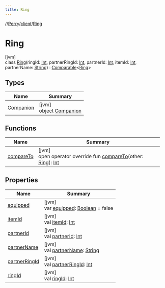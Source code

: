 ```yaml
---
title: Ring
---
```

//[Perry](../../../index.html)/[client](../index.html)/[Ring](index.html)



# Ring



[jvm]\
class [Ring](index.html)(ringId: [Int](https://kotlinlang.org/api/latest/jvm/stdlib/kotlin/-int/index.html), partnerRingId: [Int](https://kotlinlang.org/api/latest/jvm/stdlib/kotlin/-int/index.html), partnerId: [Int](https://kotlinlang.org/api/latest/jvm/stdlib/kotlin/-int/index.html), itemId: [Int](https://kotlinlang.org/api/latest/jvm/stdlib/kotlin/-int/index.html), partnerName: [String](https://kotlinlang.org/api/latest/jvm/stdlib/kotlin/-string/index.html)) : [Comparable](https://kotlinlang.org/api/latest/jvm/stdlib/kotlin/-comparable/index.html)&lt;[Ring](index.html)&gt;



## Types


| Name | Summary |
|---|---|
| [Companion](-companion/index.html) | [jvm]<br>object [Companion](-companion/index.html) |


## Functions


| Name | Summary |
|---|---|
| [compareTo](compare-to.html) | [jvm]<br>open operator override fun [compareTo](compare-to.html)(other: [Ring](index.html)): [Int](https://kotlinlang.org/api/latest/jvm/stdlib/kotlin/-int/index.html) |


## Properties


| Name | Summary |
|---|---|
| [equipped](equipped.html) | [jvm]<br>var [equipped](equipped.html): [Boolean](https://kotlinlang.org/api/latest/jvm/stdlib/kotlin/-boolean/index.html) = false |
| [itemId](item-id.html) | [jvm]<br>val [itemId](item-id.html): [Int](https://kotlinlang.org/api/latest/jvm/stdlib/kotlin/-int/index.html) |
| [partnerId](partner-id.html) | [jvm]<br>val [partnerId](partner-id.html): [Int](https://kotlinlang.org/api/latest/jvm/stdlib/kotlin/-int/index.html) |
| [partnerName](partner-name.html) | [jvm]<br>val [partnerName](partner-name.html): [String](https://kotlinlang.org/api/latest/jvm/stdlib/kotlin/-string/index.html) |
| [partnerRingId](partner-ring-id.html) | [jvm]<br>val [partnerRingId](partner-ring-id.html): [Int](https://kotlinlang.org/api/latest/jvm/stdlib/kotlin/-int/index.html) |
| [ringId](ring-id.html) | [jvm]<br>val [ringId](ring-id.html): [Int](https://kotlinlang.org/api/latest/jvm/stdlib/kotlin/-int/index.html) |

